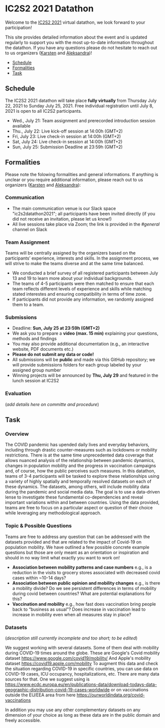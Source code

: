 # IC2S2 2021 Datathon

Welcome to the [IC2S2 2021](https://ic2s2-2021.ethz.ch/) virtual datathon, we look forward to your participation!

This site provides detailed information about the event and is updated regularly to support you with the most up-to-date information throughout the datathon. If you have any questions please do not hesitate to reach out to us organizers ([Karsten](mailto:donnay@ipz.uzh.ch) and [Aleksandra](mailto:urman@ifi.uzh.ch))!

- [Schedule](#schedule)
- [Formalities](#formalities)
- [Task](#task)

## Schedule
The IC2S2 2021 datathon will take place **fully virtually** from Thursday July 22, 2021 to Sunday July 25, 2021. Free individual registration until July 8, 2021 is open to all IC2S2 participants.

- Wed., July 21: Team assignment and prerecorded introduction session available
- Thu., July 22: Live kick-off session at 14:00h (GMT+2)
- Fri, July 23: Live check-in session at 14:00h (GMT+2)
- Sat, July 24: Live check-in session at 14:00h (GMT+2)
- Sun, July 25: Submission Deadline at 23:59h (GMT+2) 

## Formalities
Please note the folowing formalities and general informations. If anything is unclear or you require additional information, please reach out to us organizers ([Karsten](mailto:donnay@ipz.uzh.ch) and [Aleksandra](mailto:urman@ifi.uzh.ch)):

### Communication

- The main communication venue is our Slack space "ic2s2datathon2021"; all participants have been invited directly (if you did not receive an invitation, please let us know!)
- All live sessions take place via Zoom; the link is provided in the _#general_ channel on Slack

### Team Assignment
Teams will be centrally assigned by the organizers based on the participants’ experience, interests and skills. In the assignment process, we will strive to make the teams diverse and at the same time balanced.

- We conducted a brief survey of all registered participants between July 13 and 19 to learn more about your individual backgrounds.
- The teams of 4-5 participants were then matched to ensure that each team reflects different levels of experience and skills while matching stated interestes and ensuring compatibility in terms of time zone.
- If participants did not provide any information, we randomly assigned them to a team.

### Submissions

- Deadline: **Sun, July 25 at 23:59h (GMT+2)**
- We ask you to prepare a **video (max. 15 min)** explaining your questions, methods and findings
- You may also provide additional documentation (e.g., an interactive website, PDF documents etc.)
- **Please do not submit any data or code!**
- All submissions will be **public** and made via this GitHub repository; we will provide submissions folders for each group labeled by your assigned group number
- Winning projects will be announced by **Thu, July 29** and featured in the lunch session at IC2S2

### Evaluation

(_add details here on committe and procedure_)

## Task

### Overview
The COVID pandemic has upended daily lives and everyday behaviors, including through drastic counter-measures such as lockdowns or mobility restrictions. There is at the same time unprecedented data coverage that allows nuanced analysis of the relationship between pandemic dynamics, changes in population mobility and the progress in vaccination campaigns and, of course, how the public perceives such measures. In this datathon, teams of 3-4 participants will be tasked to explore these relationships using a variety of highly spatially and temporally resolved datasets on each of these dynamics. The datasets, among others, will include mobility data during the pandemic and social media data. The goal is to use a data-driven lense to investigate these fundamental co-dependencies and reveal important variations within and between countries. Using the data provided, teams are free to focus on a particular aspect or question of their choice while leveraging any methodological approach. 


### Topic & Possible Questions
Teams are free to address any question that can be addressed with the datasets provided and that are related to the impact of Covid-19 on population mobility. We have outlined a few possible concrete example questions but those are only meant as an orientation or inspiration and should in no way limit what exactly you want to work on!

- **Association between mobility patterns and case numbers** e.g., is a reduction in the visits to grocery stores associated with decreased covid cases within ~10-14 days?
- **Association between public opinion and mobility changes** e.g., is there a mobility divide? Do we see persistent differences in terms of mobility during covid between countries? What are potential explanations for this?
- **Vaccination and mobility** e.g., how fast does vaccination bring people back to “business as usual”? Does increase in vaccination lead to increase in mobility even when all measures stay in place?


### Datasets
(_description still currently incomplete and too short; to be edited_)

We suggest working with several datasets.
Some of them deal with mobility during COVID-19 times around the globe.
These are Google's Covid mobility dataset https://www.google.com/covid19/mobility/
And Apple's mobility dataset https://covid19.apple.com/mobility
To augment this data and check the situation regarding COVID-19 in specific countries, you can use data on COVID-19 cases, ICU occupancy, hospitalizations, etc. There are many data sources for that. One we suggest using is https://www.ecdc.europa.eu/en/publications-data/download-todays-data-geographic-distribution-covid-19-cases-worldwide or on vaccinations outside the EU/EEA area from here https://ourworldindata.org/covid-vaccinations

In addition you may use any other complementary datasets on any dimension of your choice as long as these data are in the public domain and freely accessible.